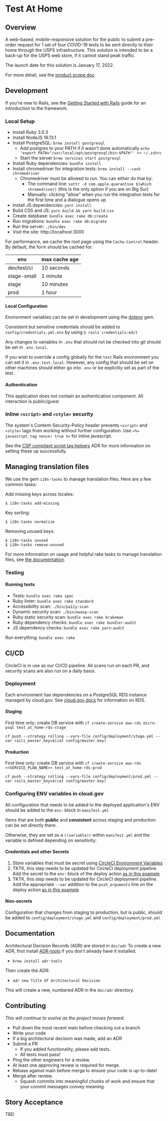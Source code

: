 Test At Home
============

## Overview
A web-based, mobile-responsive solution for the public to submit a pre-order request for 1 set of four COVID-19 tests to be sent directly to their home through the USPS infrastructure. This solution is intended to be a back-up for the USPS web store, if it cannot stand peak traffic.

The launch date for this solution is January 17, 2022.

For more detail, see the [product scope doc](https://github.com/usagov/test-at-home/blob/main/doc/product/product-scope.md)

## Development

If you're new to Rails, see the [Getting Started with Rails](https://guides.rubyonrails.org/getting_started.html)
guide for an introduction to the framework.

### Local Setup

* Install Ruby 3.0.3
* Install NodeJS 16.13.1
* Install PostgreSQL: `brew install postgresql`
  * Add postgres to your PATH if it wasn't done automatically
  `echo 'export PATH="/usr/local/opt/postgresql/bin:$PATH"' >> ~/.zshrc`
  * Start the server
  `brew services start postgresql`
* Install Ruby dependencies: `bundle install`
* Install chromedriver for integration tests: `brew install --cask chromedriver`
  * Chromedriver must be allowed to run. You can either do that by:
    * The command line: `xattr -d com.apple.quarantine $(which chromedriver)` (this is the only option if you are on Big Sur)
    * Manually: clicking "allow" when you run the integration tests for the first time and a dialogue opens up
* Install JS dependencies: `yarn install`
* Build CSS and JS: `yarn build && yarn build:css`
* Create database: `bundle exec rake db:create`
* Run migrations: `bundle exec rake db:migrate`
* Run the server: `./bin/dev`
* Visit the site: http://localhost:3000

For performance, we cache the root page using the `Cache-Control` header. By default, the form should be cached for:

| env | max cache age |
| --- | ------------- |
| dev/test/ci | 10 seconds |
| stage-small | 1 minute |
| stage | 10 minutes |
| prod | 1 hour |

#### Local Configuration

Environment variables can be set in development using the [dotenv](https://github.com/bkeepers/dotenv) gem.

Consistent but sensitive credentials should be added to `config/credentials.yml.env` by using `$ rails credentials:edit`

Any changes to variables in `.env` that should not be checked into git should be set
in `.env.local`.

If you wish to override a config globally for the `test` Rails environment you can set it in `.env.test.local`.
However, any config that should be set on other machines should either go into `.env` or be explicitly set as part
of the test.

#### Authentication

This application does not contain an authentication component. All interaction is public/guest

### Inline `<script>` and `<style>` security

The system's Content-Security-Policy header prevents `<script>` and `<style>` tags from working without further
configuration. Use `<%= javascript_tag nonce: true %>` for inline javascript.

See the [CSP compliant script tag helpers](./doc/adr/0004-rails-csp-compliant-script-tag-helpers.md) ADR for
more information on setting these up successfully.

## Managing translation files

We use the gem `i18n-tasks` to manage translation files. Here are a few common tasks:

Add missing keys across locales:
```
$ i18n-tasks add-missing
```

Key sorting:
```
$ i18n-tasks normalize
```

Removing unused keys:
```
$ i18n-tasks unused
$ i18n-tasks remove-unused
```

For more information on usage and helpful rake tasks to manage translation files, see [the documentation](https://github.com/glebm/i18n-tasks#usage).


### Testing

#### Running tests

* Tests: `bundle exec rake spec`
* Ruby linter: `bundle exec rake standard`
* Accessibility scan: `./bin/pa11y-scan`
* Dynamic security scan: `./bin/owasp-scan`
* Ruby static security scan: `bundle exec rake brakeman`
* Ruby dependency checks: `bundle exec rake bundler:audit`
* JS dependency checks: `bundle exec rake yarn:audit`

Run everything: `bundle exec rake`

## CI/CD


CircleCI is in use as our CI/CD pipeline. All scans run on each PR, and security scans are also run
on a daily basis.


### Deployment

Each environment has dependencies on a PostgreSQL RDS instance managed by cloud.gov.
See [cloud.gov docs](https://cloud.gov/docs/services/relational-database/) for information on RDS.

#### Staging

First time only: create DB service with `cf create-service aws-rds micro-psql test_at_home-rds-stage`

`cf push --strategy rolling --vars-file config/deployment/stage.yml --var rails_master_key=$(cat config/master.key)`

#### Production

First time only: create DB service with `cf create-service aws-rds <<SERVICE_PLAN_NAME>> test_at_home-rds-prod`

`cf push --strategy rolling --vars-file config/deployment/prod.yml --var rails_master_key=$(cat config/master.key)`

### Configuring ENV variables in cloud.gov

All configuration that needs to be added to the deployed application's ENV should be added to
the `env:` block in `manifest.yml`

Items that are both **public** and **consistent** across staging and production can be set directly there.

Otherwise, they are set as a `((variable))` within `manifest.yml` and the variable is defined depending on sensitivity:

#### Credentials and other Secrets


1. Store variables that must be secret using [CircleCI Environment Variables](https://circleci.com/docs/2.0/env-vars/#setting-an-environment-variable-in-a-project)
1. TKTK, this step needs to be updated for CircleCI deployment pipeline. Add the secret to the `env:` block of the deploy action [as in this example](https://github.com/OHS-Hosting-Infrastructure/complaint-tracker/blob/a9e8d22aae2023a0afb631a6182251c04f597f7e/.github/workflows/deploy-stage.yml#L20)
1. TKTK, this step needs to be updated for CircleCI deployment pipeline. Add the appropriate `--var` addition to the `push_arguments` line on the deploy action [as in this example](https://github.com/OHS-Hosting-Infrastructure/complaint-tracker/blob/a9e8d22aae2023a0afb631a6182251c04f597f7e/.github/workflows/deploy-stage.yml#L27)


#### Non-secrets

Configuration that changes from staging to production, but is public, should be added to `config/deployment/stage.yml` and `config/deployment/prod.yml`



## Documentation

Architectural Decision Records (ADR) are stored in `doc/adr`
To create a new ADR, first install [ADR-tools](https://github.com/npryce/adr-tools) if you don't
already have it installed.
* `brew install adr-tools`

Then create the ADR:
*  `adr new Title Of Architectural Decision`

This will create a new, numbered ADR in the `doc/adr` directory.


## Contributing

*This will continue to evolve as the project moves forward.*

* Pull down the most recent main before checking out a branch
* Write your code
* If a big architectural decision was made, add an ADR
* Submit a PR
  * If you added functionality, please add tests.
  * All tests must pass!
* Ping the other engineers for a review.
* At least one approving review is required for merge.
* Rebase against main before merge to ensure your code is up-to-date!
* Merge after review.
  * Squash commits into meaningful chunks of work and ensure that your commit messages convey meaning.

## Story Acceptance

TBD
